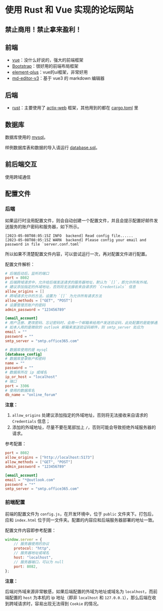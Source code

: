 # 使用 Rust 和 Vue 实现的论坛网站
## 禁止商用！禁止拿来盈利！

## 前端
- [vue](https://cn.vuejs.org/)：没什么好说的，强大的前端框架
- [Bootstrap](http://getbootstrap.com/)：很好用的前端布局框架
- [element-plus](https://element-plus.gitee.io/zh-CN/)：vue的ui框架，非常好用
- [md-editor-v3](https://imzbf.github.io/md-editor-v3/)：基于 vue3 的 markdown 编辑器

## 后端
- [rust](https://www.rust-lang.org/zh-CN/)：主要使用了 [actix-web](https://actix.rs/) 框架，其他用到的都在 [cargo.toml](./backend/Cargo.toml) 里

## 数据库
数据库使用的 [mysql](https://www.mysql.com/cn/)。

样例数据库表和数据的导入请运行 [database.sql](./doc/database.sql)。

## 前后端交互
使用跨域通信

## 配置文件
### 后端
如果运行时没用配置文件，则会自动创建一个配置文件，并且会提示配置好邮件发送服务的账户密码和服务器，如下所示。
```
[2023-05-08T08:05:15Z INFO  backend] Read config file......
[2023-05-08T08:05:15Z WARN  backend] Please config your email and password in file `server.conf.toml`
```

所以如果不清楚配置文件内容，可以尝试运行一次，再对配置文件进行配置。

配置文件解析：

```toml
# 后端启动后，监听的端口
port = 8082
# 后端跨域请求中，允许给后端发送请求的服务器地址，默认为 `[]`，即允许所有外域。
# 建议添加指定的外域地址，否则将无法接收来自请求的 `Credentials` 信息
allow_origins = []
# 跨域请求允许的方法，设置为 `[]` 为允许所有请求方法
allow_methods = ["GET", "POST"]
# 设置管理员账户的密码
admin_password = "123456789"

[email_account]
# 用户注册、更改密码、忘记密码时，会用一个邮箱来给用户发送验证码，此处配置的是能够通过 SMTP 服务器发送邮箱的账户和密码
# 如本人用的是微软的 outlook 邮箱来发送验证码邮件，则 smtp_server 处应为
email = ""
password = ""
smtp_server = "smtp.office365.com"

# 数据库使用的是 mysql
[database_config]
# 数据库登录账户和密码
name = ""
password = ""
# 数据库所在 ip 或域名
ip_or_host = "localhost"
# 端口
port = 3306
# 使用的数据库名
db_name = "online_forum"
```

**注意：**
1. `allow_origins` 处建议添加指定的外域地址，否则将无法接收来自请求的 `Credentials` 信息；
2. 添加的外域地址，尽量不要在尾部加上 `/`，否则可能会导致拒绝外域服务器的请求。

参考配置：
```toml
port = 8082
allow_origins = ["http://localhost:5173"]
allow_methods = ["GET", "POST"]
admin_password = "123456789"

[email_account]
email = "*@outlook.com"
password = "*"
smtp_server = "smtp.office365.com"
```

### 前端配置
前端的配置文件为 `config.js`，在开发环境中，位于 `public` 文件夹下。打包后，应和 `index.html` 位于同一文件夹。配置的内容应和后端服务器部署的地址一致。

配置文件内容即参考配置：
```js
window.server = {
    // 服务器使用的协议
    protocol: "http",
    // 服务器地址或域名
    host: "localhost",
    // 服务器端口，可以为 null
    port: 8082,
};
```

**注意：**

后端对外域来源非常敏感，如果后端配置的外域为地址或域名为 `localhost`，而前端配置的 `host` 为本机的 ip 地址（即非 `localhost` 和 `127.0.0.1`），那么后端在收到跨域请求时，容易出现无法得到 `Cookie` 的情况。